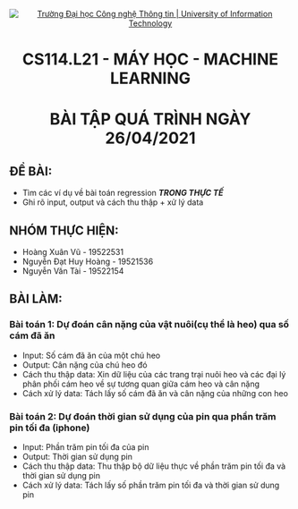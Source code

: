 <!-- Banner -->
<p align="center">
  <a href="https://www.uit.edu.vn/" title="Trường Đại học Công nghệ Thông tin" style="border: none;">
    <img src="https://i.imgur.com/WmMnSRt.png" alt="Trường Đại học Công nghệ Thông tin | University of Information Technology">
  </a>
</p>

<!-- Title -->
<h1 align="center"><b>CS114.L21 - MÁY HỌC - MACHINE LEARNING</b></h1>
<h1 align="center"><b>BÀI TẬP QUÁ TRÌNH NGÀY 26/04/2021</b></h1>

## ĐỀ BÀI:
- Tìm các ví dụ về bài toán regression ***TRONG THỰC TẾ***
- Ghi rõ input, output và cách thu thập + xử lý data

## NHÓM THỰC HIỆN:
- Hoàng Xuân Vũ - 19522531
- Nguyễn Đạt Huy Hoàng - 19521536
- Nguyễn Văn Tài - 19522154


## BÀI LÀM:

### Bài toán 1: Dự đoán cân nặng của vật nuôi(cụ thể là heo) qua số cám đã ăn
- Input: Số cám đã ăn của một chú heo
- Output: Cân nặng của chú heo đó
- Cách thu thập data: Xin dữ liệu của các trang trại nuôi heo và các đại lý phân phối cám heo về sự tương quan giữa cám heo và cân nặng
- Cách xử lý data: Tách lấy số cám đã ăn và cân nặng của những con heo

### Bài toán 2: Dự đoán thời gian sử dụng của pin qua phần trăm pin tối đa (iphone)
- Input: Phần trăm pin tối đa của pin
- Output: Thời gian sử dụng pin
- Cách thu thập data: Thu thập bộ dữ liệu thực về phần trăm pin tối đa và thời gian sử dụng pin
- Cách xử lý data: Tách lấy số phần trăm pin tối đa và thời gian sử dung pin 
